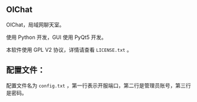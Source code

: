 ﻿## **OIChat**

OIChat，局域网聊天室。

使用 Python 开发，GUI 使用 PyQt5 开发。

本软件使用 GPL V2 协议，详情请查看 `LICENSE.txt` 。

## **配置文件：**

配置文件名为 `config.txt` ，第一行表示开服端口，第二行是管理员账号，第三行是密码。
